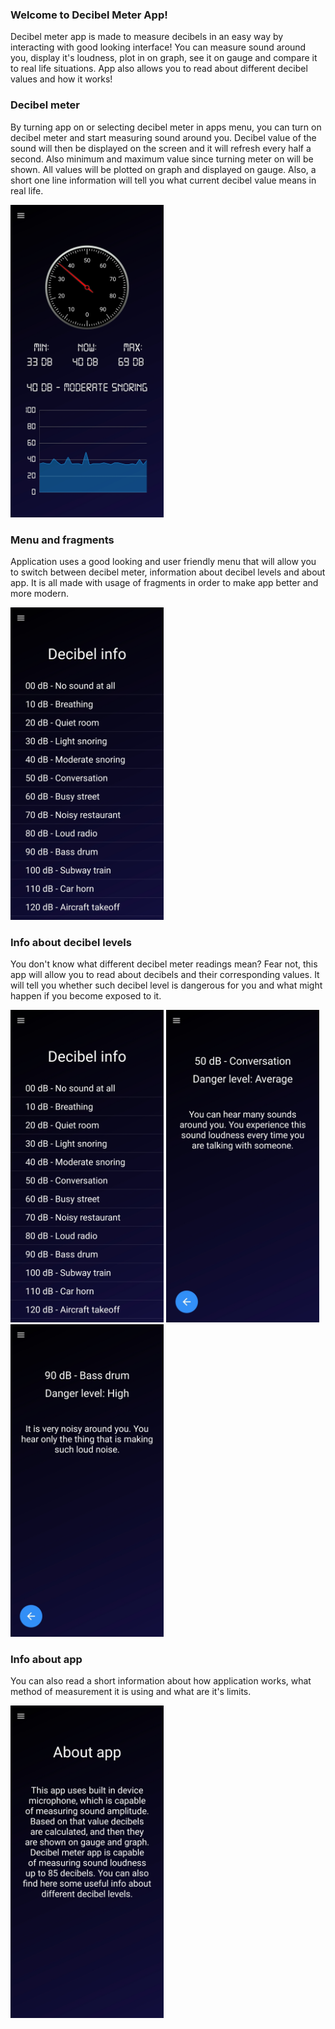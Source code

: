 ### Welcome to Decibel Meter App!
Decibel meter app is made to measure decibels in an easy way by interacting with good looking interface! 
You can measure sound around you, display it's loudness, plot in on graph, see it on gauge and compare it to real life situations. 
App also allows you to read about different decibel values and how it works!

### Decibel meter
By turning app on or selecting decibel meter in apps menu, you can turn on decibel meter and start measuring sound around you. 
Decibel value of the sound will then be displayed on the screen and it will refresh every half a second. Also minimum and maximum value since turning meter on will be shown.
All values will be plotted on graph and displayed on gauge. Also, a short one line information will tell you what current decibel value means in real life.

<img height="500px" src="/app_screenshots/meter.jpg" />

### Menu and fragments
Application uses a good looking and user friendly menu that will allow you to switch between decibel meter, information about decibel levels and about app. 
It is all made with usage of fragments in order to make app better and more modern.

<img height="500px" src="app_screenshots/dec_info.jpg" />

### Info about decibel levels
You don't know what different decibel meter readings mean? Fear not, this app will allow you to read about decibels and their corresponding values. 
It will tell you whether such decibel level is dangerous for you and what might happen if you become exposed to it.

<img height="500px" src="/app_screenshots/dec_info.jpg" />
<img height="500px" src="/app_screenshots/dec_info_det_1.jpg" />
<img height="500px" src="/app_screenshots/dec_info_det_2.jpg" />

### Info about app
You can also read a short information about how application works, what method of measurement it is using and what are it's limits.

<img height="500px" src="/app_screenshots/app_info.jpg" />
